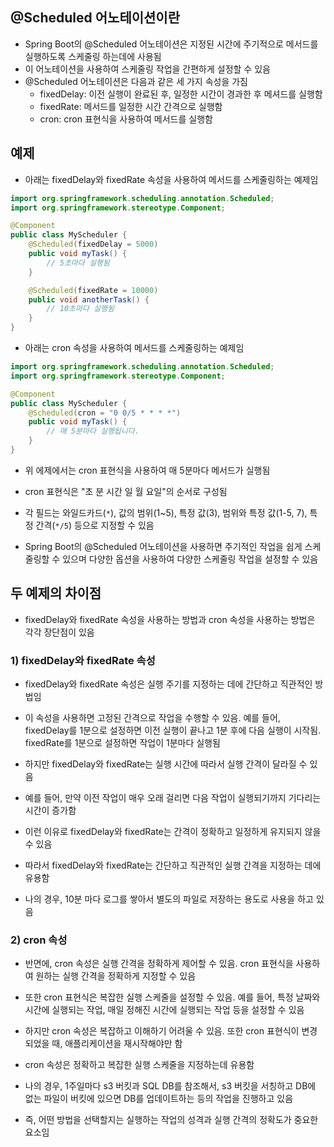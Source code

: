 ## @Scheduled 어노테이션이란
- Spring Boot의 @Scheduled 어노테이션은 지정된 시간에 주기적으로 메서드를 실행하도록 스케줄링 하는데에 사용됨
- 이 어노테이션을 사용하여 스케줄링 작업을 간편하게 설정할 수 있음
- @Scheduled 어노테이션은 다음과 같은 세 가지 속성을 가짐
	- fixedDelay: 이전 실행이 완료된 후, 일정한 시간이 경과한 후 메셔드를 실행함
	- fixedRate: 메서드를 일정한 시간 간격으로 실행함
	- cron: cron 표현식을 사용하여 메서드를 실행함

## 예제
- 아래는 fixedDelay와 fixedRate 속성을 사용하여 메서드를 스케줄링하는 예제임
```java
import org.springframework.scheduling.annotation.Scheduled;
import org.springframework.stereotype.Component;

@Component
public class MyScheduler {
    @Scheduled(fixedDelay = 5000)
    public void myTask() {
        // 5초마다 실행됨
    }

    @Scheduled(fixedRate = 10000)
    public void anotherTask() {
        // 10초마다 실행됨
    }
}
```

- 아래는 cron 속성을 사용하여 메서드를 스케줄링하는 예제임
```java
import org.springframework.scheduling.annotation.Scheduled;
import org.springframework.stereotype.Component;

@Component
public class MyScheduler {
    @Scheduled(cron = "0 0/5 * * * *")
    public void myTask() {
        // 매 5분마다 실행됩니다.
    }
}
```
- 위 에제에서는 cron 표현식을 사용하여 매 5분마다 메서드가 실행됨
- cron 표현식은 "초 분 시간 일 월 요일"의 순서로 구성됨
- 각 필드는 와일드카드(`*`), 값의 범위(1~5), 특정 값(3), 범위와 특정 값(1-5, 7), 특정 간격(`*/5`) 등으로 지정할 수 있음

- Spring Boot의 @Scheduled 어노테이션을 사용하면 주기적인 작업을 쉽게 스케줄링할 수 있으며 다양한 옵션을 사용하여 다양한 스케줄링 작업을 설정할 수 있음

## 두 예제의 차이점
- fixedDelay와 fixedRate 속성을 사용하는 방법과 cron 속성을 사용하는 방법은 각각 장단점이 있음

### 1) fixedDelay와 fixedRate 속성
- fixedDelay와 fixedRate 속성은 실행 주기를 지정하는 데에 간단하고 직관적인 방법임
- 이 속성을 사용하면 고정된 간격으로 작업을 수행할 수 있음. 예를 들어, fixedDelay를 1분으로 설정하면 이전 실행이 끝나고 1분 후에 다음 실행이 시작됨. fixedRate를 1분으로 설정하면 작업이 1분마다 실행됨

- 하지만 fixedDelay와 fixedRate는 실행 시간에 따라서 실행 간격이 달라질 수 있음
- 예를 들어, 만약 이전 작업이 매우 오래 걸리면 다음 작업이 실행되기까지 기다리는 시간이 증가함
- 이런 이유로 fixedDelay와 fixedRate는 간격이 정확하고 일정하게 유지되지 않을 수 있음

- 따라서 fixedDelay와 fixedRate는 간단하고 직관적인 실행 간격을 지정하는 데에 유용함
- 나의 경우, 10분 마다 로그를 쌓아서 별도의 파일로 저장하는 용도로 사용을 하고 있음

### 2) cron 속성
- 반면에, cron 속성은 실행 간격을 정확하게 제어할 수 있음. cron 표현식을 사용하여 원하는 실행 간격을 정확하게 지정할 수 있음
- 또한 cron 표현식은 복잡한 실행 스케줄을 설정할 수 있음. 예를 들어, 특정 날짜와 시간에 실행되는 작업, 매일 정해진 시간에 실행되는 작업 등을 설정할 수 있음
- 하지만 cron 속성은 복잡하고 이해하기 어려울 수 있음. 또한 cron 표현식이 변경되었을 때, 애플리케이션을 재시작해야만 함

- cron 속성은 정확하고 복잡한 실행 스케줄을 지정하는데 유용함
- 나의 경우, 1주일마다 s3 버킷과 SQL DB를 참조해서, s3 버킷을 서칭하고 DB에 없는 파일이 버킷에 있으면 DB를 업데이트하는 등의 작업을 진행하고 있음

- 즉, 어떤 방법을 선택할지는 실행하는 작업의 성격과 실행 간격의 정확도가 중요한 요소임